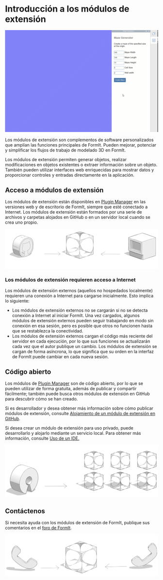 # Introducción a los módulos de extensión

![](../.gitbook/assets/gg4.gif)

Los módulos de extensión son complementos de software personalizados que amplían las funciones principales de FormIt. Pueden mejorar, potenciar y simplificar los flujos de trabajo de modelado 3D en FormIt.&#x20;

Los módulos de extensión permiten generar objetos, realizar modificaciones en objetos existentes o extraer información sobre un objeto. También pueden utilizar interfaces web enriquecidas para mostrar datos y proporcionar controles y entradas directamente en la aplicación.&#x20;

## Acceso a módulos de extensión

Los módulos de extensión están disponibles en [Plugin Manager](how-to-use-plug-ins.md#plugin-manager) en las versiones web y de escritorio de FormIt, siempre que esté conectado a Internet. Los módulos de extensión están formados por una serie de archivos y carpetas alojados en GitHub o en un servidor local cuando se crea uno propio.&#x20;

![](../.gitbook/assets/c17.PNG)

### Los módulos de extensión requieren acceso a Internet

Los módulos de extensión externos (aquellos no hospedados localmente) requieren una conexión a Internet para cargarse inicialmente. Esto implica lo siguiente:

* Los módulos de extensión externos no se cargarán si no se detecta conexión a Internet al iniciar FormIt. Una vez cargados, algunos módulos de extensión externos pueden seguir trabajando en modo sin conexión en esa sesión, pero es posible que otros no funcionen hasta que se restablezca la conectividad.&#x20;
* Los módulos de extensión externos cargan el código más reciente del servidor en cada ejecución, por lo que sus funciones se actualizarán cada vez que el autor publique un cambio. Los módulos de extensión se cargan de forma asíncrona, lo que significa que su orden en la interfaz de FormIt puede cambiar en cada nueva sesión.

## Código abierto

Los módulos de [Plugin Manager](how-to-use-plug-ins.md#plugin-manager) son de código abierto, por lo que se pueden utilizar de forma gratuita, además de publicar y compartir fácilmente; también puede busca otros módulos de extensión en GitHub para descubrir cómo se han creado.&#x20;

Si es desarrollador y desea obtener más información sobre cómo publicar módulos de extensión, consulte [Alojamiento de un módulo de extensión en GitHub](how-to-develop-plugins/advanced-development/hosting-a-plugin-on-github.md).&#x20;

Si desea crear un módulo de extensión para uso privado, puede desarrollarlo y alojarlo mediante un servicio local. Para obtener más información, consulte [Uso de un IDE. ](how-to-develop-plugins/advanced-development/using-an-ide.md)

![](../.gitbook/assets/c18.PNG)



## Contáctenos

Si necesita ayuda con los módulos de extensión de FormIt, publique sus comentarios en el [foro de FormIt](https://forums.autodesk.com/t5/formit-forum/bd-p/142?profile.language=es).

![](../.gitbook/assets/c19.PNG)

&#x20;

&#x20;
